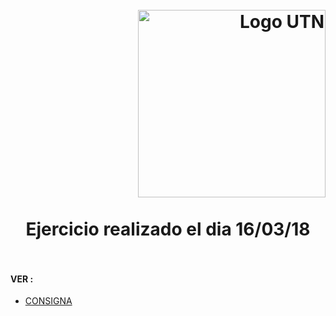 
<h1>
  <br>
  <div class="row">
  <div class="column" align = "right" ><a href = "http://dds-jv.github.io"><img src = "https://www.frba.utn.edu.ar/wp-content/uploads/2016/08/logo-utn.ba-horizontal-e1471367724904.jpg" alt="Logo UTN" width="300"></a></div><br>
  <div class="column" align= "center">Ejercicio realizado el dia 16/03/18</div>
</div>
  </br>
</h1>

#### VER :
  - [CONSIGNA](https://docs.google.com/document/d/1mjWKl9YH9Bb39iIUl1bQj_xhx_-CjCAMpcAXRqKhVjU/edit?usp=sharing)
